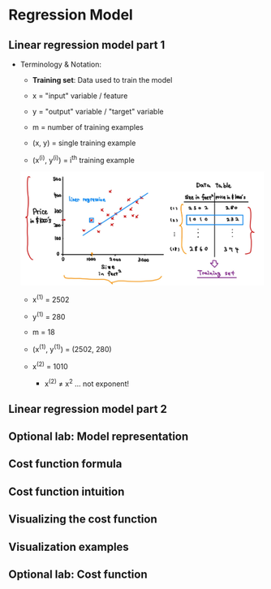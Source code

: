 # Regression Model

## Linear regression model part 1

- Terminology & Notation:

  - **Training set**: Data used to train the model

  - x = "input" variable / feature
  - y = "output" variable / "target" variable
  - m = number of training examples
  - (x, y) = single training example
  - (x<sup>(i)</sup>, y<sup>(i)</sup>) = i<sup>th</sup> training example

  ![alt text](resources/notes/01.jpg)

  - x<sup>(1)</sup> = 2502
  - y<sup>(1)</sup> = 280

  - m = 18

  - (x<sup>(1)</sup>, y<sup>(1)</sup>) = (2502, 280)
  - x<sup>(2)</sup> = 1010
    - x<sup>(2)</sup> ≠ x<sup>2</sup> ... not exponent!

## Linear regression model part 2

## Optional lab: Model representation

## Cost function formula

## Cost function intuition

## Visualizing the cost function

## Visualization examples

## Optional lab: Cost function
